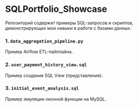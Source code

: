 # SQLPortfolio_Showcase

Репозиторий содержит примеры SQL-запросов и скриптов, демонстрирующих мои навыки в работе с базами данных.

### 1. `data_aggregation_pipeline.py`

Пример Airflow ETL-пайплайна.

### 2. `user_payment_history_view.sql`

Пример создания SQL View (представления).

### 3. `initial_event_analysis.sql`

Пример эмуляции оконной функции на MySQL.